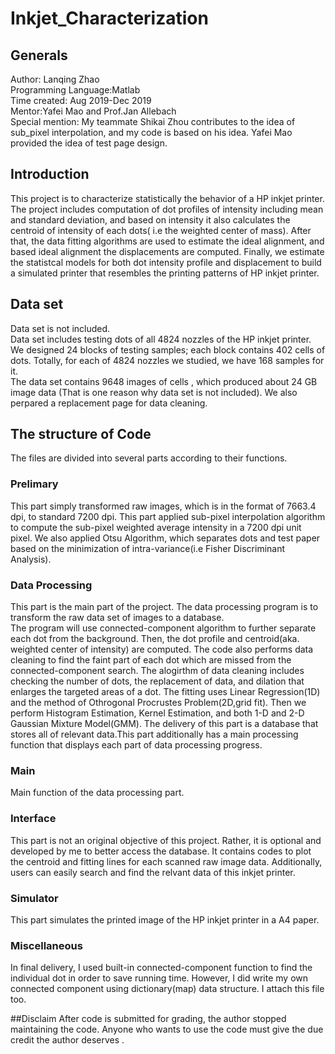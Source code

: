# Inkjet_Characterization

## Generals
Author: Lanqing Zhao\
Programming Language:Matlab\
Time created: Aug 2019-Dec 2019\
Mentor:Yafei Mao and Prof.Jan Allebach\
Special mention: My teammate Shikai Zhou contributes to the idea of sub_pixel interpolation, and my code is based on his idea. Yafei Mao provided the idea of test page design.

## Introduction
This project is to characterize statistically the behavior of a HP inkjet printer. The project includes computation of dot profiles of intensity including mean and standard deviation, and based on intensity it also calculates the centroid of intensity of each dots( i.e the weighted center of mass). After that, the data fitting algorithms are used to estimate the ideal alignment, and based ideal alignment the displacements are computed. Finally, we estimate the statistcal models for both dot intensity profile and displacement to build a simulated printer that resembles the printing patterns of HP inkjet printer.
## Data set
Data set is not included.\
Data set includes testing dots of all 4824 nozzles of the HP inkjet printer. We designed 24 blocks of testing samples; each block contains 402 cells of dots. Totally, for each of 4824 nozzles we studied, we have 168 samples for it.\
The data set contains 9648 images of cells , which produced about 24 GB image data (That is one reason why data set is not included).
We also perpared a replacement page for data cleaning.

## The structure of Code
The files are divided into several parts according to their functions.
### Prelimary 
This part simply transformed raw images, which is in the format of 7663.4 dpi, to standard 7200 dpi. This part applied sub-pixel interpolation algorithm to compute the sub-pixel weighted average intensity in a 7200 dpi unit pixel. We also applied Otsu Algorithm, which separates dots and test paper based on the minimization of intra-variance(i.e Fisher Discriminant Analysis). 
### Data Processing
This part is the main part of the project. The data processing program is to transform the raw data set of images to a database. \
The program will use connected-component algorithm to further separate each dot from the background. Then, the dot profile and centroid(aka. weighted center of intensity) are computed. The code also performs data cleaning to find the faint part of each dot which are missed from the connected-component search. The alogirthm of data cleaning includes checking the number of dots, the replacement of data, and dilation that enlarges the targeted areas of a dot. The fitting uses Linear Regression(1D) and the method of Othrogonal Procrustes Problem(2D,grid fit). Then we perform Histogram Estimation, Kernel Estimation, and both 1-D and 2-D Gaussian Mixture Model(GMM). The delivery of this part is a database that stores all of relevant data.This part additionally has a main processing function that displays each part of data processing progress. 
### Main
Main function of the data processing part.
### Interface
This part is not an original objective of this project. Rather, it is optional and developed by me to better access the database. It contains codes to plot the centroid and fitting lines for each scanned raw image data. Additionally, users can easily search and find the relvant data of this inkjet printer. 
### Simulator
This part simulates the printed image of the HP inkjet printer in a A4 paper. 
### Miscellaneous
In final delivery, I used built-in connected-component function to find the individual dot in order to save running time. However, I did write my own connected component using dictionary(map) data structure. I attach this file too.

##Disclaim
After code is submitted for grading, the author stopped maintaining the code. Anyone who wants to use the code must give the due credit the author deserves .





